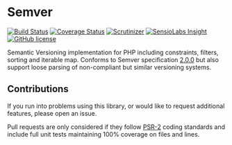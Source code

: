 # Semver

[![Build Status](https://travis-ci.org/omines/semver.svg?branch=master)](https://travis-ci.org/omines/semver)
[![Coverage Status](https://coveralls.io/repos/omines/semver/badge.svg?branch=master&service=github)](https://coveralls.io/github/omines/semver?branch=master)
[![Scrutinizer](https://img.shields.io/scrutinizer/g/omines/semver.svg)](https://scrutinizer-ci.com/g/omines/semver/?branch=master)
[![SensioLabs Insight](https://img.shields.io/sensiolabs/i/6bf49b9f-c9fd-456f-962e-6238e9f5e61e.svg)](https://insight.sensiolabs.com/projects/6bf49b9f-c9fd-456f-962e-6238e9f5e61e)
[![GitHub license](https://img.shields.io/badge/license-MIT-blue.svg)](https://raw.githubusercontent.com/omines/semver/master/LICENSE)

Semantic Versioning implementation for PHP including constraints, filters, sorting and iterable map. Conforms to Semver
specification [2.0.0](http://semver.org/spec/v2.0.0.html) but also support loose parsing of non-compliant but similar versioning systems.

## Contributions

If you run into problems using this library, or would like to request additional features, please open an issue.

Pull requests are only considered if they follow [PSR-2](http://www.php-fig.org/psr/psr-2/) coding standards and include
full unit tests maintaining 100% coverage on files and lines.


